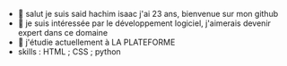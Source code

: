 - 👋 salut je suis said hachim isaac j'ai 23 ans, bienvenue sur mon github
- 👀 je suis intéressée par le développement logiciel, j'aimerais devenir expert dans ce domaine
- 🌱 j'étudie actuellement à LA PLATEFORME
- skills :  HTML ; CSS ; python
<!---
isaac-saidhachim/isaac-saidhachim is a ✨ special ✨ repository because its `README.md` (this file) appears on your GitHub profile.
You can click the Preview link to take a look at your changes.
--->
